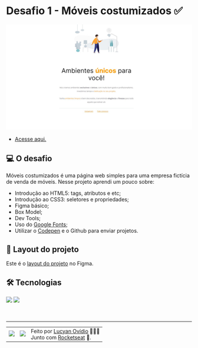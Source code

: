 # Desafio 1 - Móveis costumizados ✅

<img src="./.github/preview-desafio-01.jpg" alt="Preview do projeto." />

* <a href="https://lucyanovidio.github.io/rocketseat-explorer/nivel-02/stage/desafio-01/">Acesse aqui.</a>

## 💻 O desafio

Móveis costumizados é uma página web simples para uma empresa fictícia de venda de móveis. Nesse projeto aprendi um pouco sobre:
* Introdução ao HTML5: tags, atributos e etc;
* Introdução ao CSS3: seletores e propriedades;
* Figma básico;
* Box Model;
* Dev Tools;
* Uso do <a href="https://fonts.google.com">Google Fonts</a>;
* Utilizar o <a href="https://codepen.io">Codepen</a> e o Github para enviar projetos.

## 🎨 Layout do projeto

Este é o <a href="https://www.figma.com/file/dZwREQYzGOFsCjEoObp5Mx/Explorer---Projeto-01-(Copy)?node-id=0%3A1&t=sMfD75Hlfo1V8SKh-0">layout do projeto</a> no Figma.

## 🛠 Tecnologias

<div>
    <img src="https://img.shields.io/badge/HTML5-E34F26?style=for-the-badge&logo=html5&logoColor=white" />
    <img src="https://img.shields.io/badge/CSS3-1572B6?style=for-the-badge&logo=css3&logoColor=white" />
</div>
<br>

<br>

---

<table>
  <tr>
    <td>
      <img src="https://github.com/lucyanovidio.png" width="100px" />
    </td>
    <td>
      <img src="https://github.com/rocketseat-education.png" width="100px" />
    </td>
    <td>
      Feito por <a href="https://github.com/lucyanovidio">Lucyan Ovídio</a> 🙋🏿‍♂️
      <br> Junto com <a href="https://rocketseat.com.br">Rocketseat</a> 🚀.
    </td>
  </tr>
</table>
